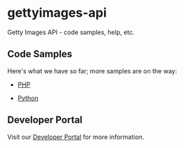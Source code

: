 # gettyimages-api
Getty Images API - code samples, help, etc.

## Code Samples
Here's what we have so far; more samples are on the way:
* [PHP](./code-samples/php)
+ [Python](./code-samples/python)

## Developer Portal
Visit our [Developer Portal](http://developers.gettyimages.com) for more information.

